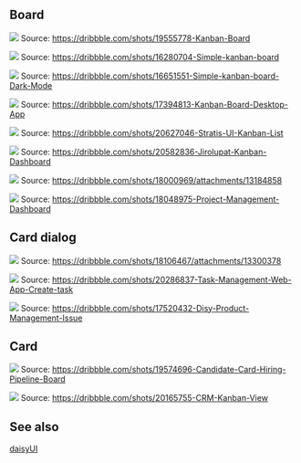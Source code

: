 ## Board

![](https://cdn.dribbble.com/userupload/3718142/file/original-5d923dd18a0111bfbc94d82dbe7c4ade.png?compress=1&resize=3200x2400)
Source: https://dribbble.com/shots/19555778-Kanban-Board

![](https://cdn.dribbble.com/users/744746/screenshots/16280704/media/be349214a4a470df162801c883116a6f.png)
Source: https://dribbble.com/shots/16280704-Simple-kanban-board

![](https://cdn.dribbble.com/users/744746/screenshots/16651551/media/06cb13d108345eede9d603024f9d8625.png)
Source: https://dribbble.com/shots/16651551-Simple-kanban-board-Dark-Mode

![](https://cdn.dribbble.com/users/1690682/screenshots/17394813/media/f8a522148a45ef073fcea6de4e24e376.png)
Source: https://dribbble.com/shots/17394813-Kanban-Board-Desktop-App

![](https://cdn.dribbble.com/userupload/4591031/file/original-eef86e8ea4c315b906d39b38e8aaf11d.png?compress=1&resize=3200x2400)
Source: https://dribbble.com/shots/20627046-Stratis-UI-Kanban-List

![](https://cdn.dribbble.com/userupload/4490318/file/original-104802c0d90f4bdb11db9f95cfb501fd.png?compress=1&resize=3200x2400)
Source: https://dribbble.com/shots/20582836-Jirolupat-Kanban-Dashboard

![](https://cdn.dribbble.com/users/2789930/screenshots/18000969/media/04976eea4177fa13349c39d279f1efaa.jpg)
Source: https://dribbble.com/shots/18000969/attachments/13184858

![](https://cdn.dribbble.com/users/5751074/screenshots/18048975/media/6840ce4fc9be51998e73faf6a03255c5.png)
Source: https://dribbble.com/shots/18048975-Project-Management-Dashboard

## Card dialog

![](https://cdn.dribbble.com/users/5084254/screenshots/18106467/media/d43c492802cbdf89d19e9ca0ed18d0dd.jpg)
Source: https://dribbble.com/shots/18106467/attachments/13300378

![](https://cdn.dribbble.com/userupload/4246398/file/original-3ddaeb8e19ce6e6e044da92d1fea6368.jpg?compress=1&resize=6400x4800)
Source: https://dribbble.com/shots/20286837-Task-Management-Web-App-Create-task

![](https://cdn.dribbble.com/users/2671670/screenshots/17520432/media/eb4b190d743714533228b30cfa652260.png)
Source: https://dribbble.com/shots/17520432-Disy-Product-Management-Issue

## Card

![](https://cdn.dribbble.com/userupload/3737768/file/original-5dc714d04fef60e207bc162dee6eea54.png?compress=1&resize=2304x1734)
Source: https://dribbble.com/shots/19574696-Candidate-Card-Hiring-Pipeline-Board

![](https://cdn.dribbble.com/userupload/4160562/file/original-2cf20f6d16fa952cc6a67b59d99816da.png?compress=1&resize=2048x1536)
Source: https://dribbble.com/shots/20165755-CRM-Kanban-View

## See also

[daisyUI](https://daisyui.com/)